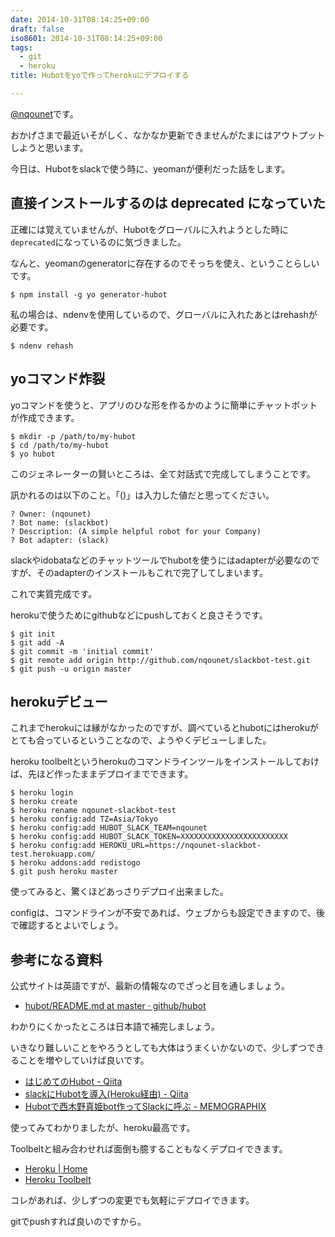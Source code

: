 ```yaml
---
date: 2014-10-31T08:14:25+09:00
draft: false
iso8601: 2014-10-31T08:14:25+09:00
tags:
  - git
  - heroku
title: Hubotをyoで作ってherokuにデプロイする

---
```


<p><a href="https://twitter.com/nqounet">@nqounet</a>です。</p>

<p>おかげさまで最近いそがしく、なかなか更新できませんがたまにはアウトプットしようと思います。</p>

<p>今日は、Hubotをslackで使う時に、yeomanが便利だった話をします。</p>



<h2>直接インストールするのは deprecated になっていた</h2>

<p>正確には覚えていませんが、Hubotをグローバルに入れようとした時に<code>deprecated</code>になっているのに気づきました。</p>

<p>なんと、yeomanのgeneratorに存在するのでそっちを使え、ということらしいです。</p>

```
$ npm install -g yo generator-hubot
```

<p>私の場合は、ndenvを使用しているので、グローバルに入れたあとはrehashが必要です。</p>

```
$ ndenv rehash
```

<h2>yoコマンド炸裂</h2>

<p>yoコマンドを使うと、アプリのひな形を作るかのように簡単にチャットボットが作成できます。</p>

```
$ mkdir -p /path/to/my-hubot
$ cd /path/to/my-hubot
$ yo hubot
```

<p>このジェネレーターの賢いところは、全て対話式で完成してしまうことです。</p>

<p>訊かれるのは以下のこと。「()」は入力した値だと思ってください。</p>

```
? Owner: (nqounet)
? Bot name: (slackbot)
? Description: (A simple helpful robot for your Company)
? Bot adapter: (slack)
```

<p>slackやidobataなどのチャットツールでhubotを使うにはadapterが必要なのですが、そのadapterのインストールもこれで完了してしまいます。</p>

<p>これで実質完成です。</p>

<p>herokuで使うためにgithubなどにpushしておくと良さそうです。</p>

```
$ git init
$ git add -A
$ git commit -m 'initial commit'
$ git remote add origin http://github.com/nqounet/slackbot-test.git
$ git push -u origin master
```

<h2>herokuデビュー</h2>

<p>これまでherokuには縁がなかったのですが、調べているとhubotにはherokuがとても合っているということなので、ようやくデビューしました。</p>

<p>heroku toolbeltというherokuのコマンドラインツールをインストールしておけば、先ほど作ったままデプロイまでできます。</p>

```
$ heroku login
$ heroku create
$ heroku rename nqounet-slackbot-test
$ heroku config:add TZ=Asia/Tokyo
$ heroku config:add HUBOT_SLACK_TEAM=nqounet
$ heroku config:add HUBOT_SLACK_TOKEN=XXXXXXXXXXXXXXXXXXXXXXXX
$ heroku config:add HEROKU_URL=https://nqounet-slackbot-test.herokuapp.com/
$ heroku addons:add redistogo
$ git push heroku master
```

<p>使ってみると、驚くほどあっさりデプロイ出来ました。</p>

<p>configは、コマンドラインが不安であれば、ウェブからも設定できますので、後で確認するとよいでしょう。</p>

<h2>参考になる資料</h2>

<p>公式サイトは英語ですが、最新の情報なのでざっと目を通しましょう。</p>

<ul>
<li><a href="https://github.com/github/hubot/blob/master/docs/README.md">hubot/README.md at master · github/hubot</a></li>
</ul>

<p>わかりにくかったところは日本語で補完しましょう。</p>

<p>いきなり難しいことをやろうとしても大体はうまくいかないので、少しずつできることを増やしていけば良いです。</p>

<ul>
<li><a href="https://qiita.com/kmdsbng/items/fdc069048b5f0d07295e">はじめてのHubot - Qiita</a></li>
<li><a href="https://qiita.com/Katsumata_RYO/items/dc4543aa5827d4c3211c">slackにHubotを導入(Heroku経由) - Qiita</a></li>
<li><a href="http://memo.sanographix.net/post/88371442780">Hubotで西木野真姫bot作ってSlackに呼ぶ - MEMOGRAPHIX</a></li>
</ul>

<p>使ってみてわかりましたが、heroku最高です。</p>

<p>Toolbeltと組み合わせれば面倒も臆することもなくデプロイできます。</p>

<ul>
<li><a href="https://www.heroku.com/home">Heroku | Home</a></li>
<li><a href="https://toolbelt.heroku.com/">Heroku Toolbelt</a></li>
</ul>

<p>コレがあれば、少しずつの変更でも気軽にデプロイできます。</p>

<p>gitでpushすれば良いのですから。</p>
    	
